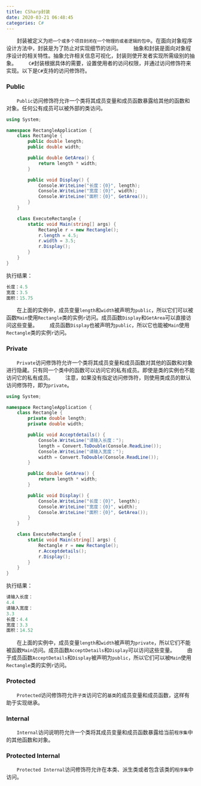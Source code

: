 ```yaml
---
title: CSharp封装
date: 2020-03-21 06:48:45
categories: C#
---
```

&emsp;&emsp;封装被定义为`把一个或多个项目封闭在一个物理的或者逻辑的包中`。在面向对象程序设计方法中，封装是为了防止对实现细节的访问。<!--more-->
&emsp;&emsp;抽象和封装是面向对象程序设计的相关特性。抽象允许相关信息可视化，封装则使开发者实现所需级别的抽象。
&emsp;&emsp;`C#`封装根据具体的需要，设置使用者的访问权限，并通过访问修饰符来实现。以下是`C#`支持的访问修饰符。

### Public

&emsp;&emsp;`Public`访问修饰符允许一个类将其成员变量和成员函数暴露给其他的函数和对象。任何公有成员可以被外部的类访问。

``` cs
using System;

namespace RectangleApplication {
    class Rectangle {
        public double length;
        public double width;

        public double GetArea() {
            return length * width;
        }

        public void Display() {
            Console.WriteLine("长度：{0}", length);
            Console.WriteLine("宽度：{0}", width);
            Console.WriteLine("面积：{0}", GetArea());
        }
    }

    class ExecuteRectangle {
        static void Main(string[] args) {
            Rectangle r = new Rectangle();
            r.length = 4.5;
            r.width = 3.5;
            r.Display();
        }
    }
}
```

执行结果：

``` cs
长度：4.5
宽度：3.5
面积：15.75
```

&emsp;&emsp;在上面的实例中，成员变量`length`和`width`被声明为`public`，所以它们可以被函数`Main`使用`Rectangle`类的实例`r`访问。成员函数`Display`和`GetArea`可以直接访问这些变量。
&emsp;&emsp;成员函数`Display`也被声明为`public`，所以它也能被`Main`使用`Rectangle`类的实例`r`访问。

### Private

&emsp;&emsp;`Private`访问修饰符允许一个类将其成员变量和成员函数对其他的函数和对象进行隐藏。只有同一个类中的函数可以访问它的私有成员。即使是类的实例也不能访问它的私有成员。
&emsp;&emsp;注意，如果没有指定访问修饰符，则使用类成员的默认访问修饰符，即为`private`。

``` cs
using System;

namespace RectangleApplication {
    class Rectangle {
        private double length;
        private double width;

        public void Acceptdetails() {
            Console.WriteLine("请输入长度：");
            length = Convert.ToDouble(Console.ReadLine());
            Console.WriteLine("请输入宽度：");
            width = Convert.ToDouble(Console.ReadLine());
        }

        public double GetArea() {
            return length * width;
        }

        public void Display() {
            Console.WriteLine("长度：{0}", length);
            Console.WriteLine("宽度：{0}", width);
            Console.WriteLine("面积：{0}", GetArea());
        }
    }

    class ExecuteRectangle {
        static void Main(string[] args) {
            Rectangle r = new Rectangle();
            r.Acceptdetails();
            r.Display();
        }
    }
}
```

执行结果：

``` cs
请输入长度：
4.4
请输入宽度：
3.3
长度：4.4
宽度：3.3
面积：14.52
```

&emsp;&emsp;在上面的实例中，成员变量`length`和`width`被声明为`private`，所以它们不能被函数`Main`访问。成员函数`AcceptDetails`和`Display`可以访问这些变量。
&emsp;&emsp;由于成员函数`AcceptDetails`和`Display`被声明为`public`，所以它们可以被`Main`使用`Rectangle`类的实例`r`访问。

### Protected

&emsp;&emsp;`Protected`访问修饰符允许`子类`访问它的`基类`的成员变量和成员函数，这样有助于实现继承。

### Internal

&emsp;&emsp;`Internal`访问说明符允许一个类将其成员变量和成员函数暴露给当前`程序集`中的其他函数和对象。

### Protected Internal

&emsp;&emsp;`Protected Internal`访问修饰符允许在本类、派生类或者包含该类的`程序集`中访问。